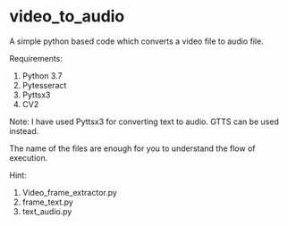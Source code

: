 # video_to_audio
A simple python based code which converts a video file to audio file.

Requirements:
1. Python 3.7
2. Pytesseract
3. Pyttsx3 
4. CV2

Note: I have used Pyttsx3 for converting text to audio. GTTS can be used instead.

The name of the files are enough for you to understand the flow of execution. 



Hint:
1. Video_frame_extractor.py
2. frame_text.py
3. text_audio.py
